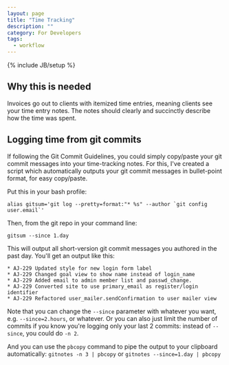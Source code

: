```yaml
---
layout: page
title: "Time Tracking"
description: ""
category: For Developers
tags:
  - workflow
---
```

{% include JB/setup %}

## Why this is needed

Invoices go out to clients with itemized time entries, meaning clients see your time entry notes. The notes should clearly and succinctly describe how the time was spent.

## Logging time from git commits

If following the Git Commit Guidelines, you could simply copy/paste your git commit messages into your time-tracking notes. For this, I've created a script which automatically outputs your git commit messages in bullet-point format, for easy copy/paste.

Put this in your bash profile:

```
alias gitsum='git log --pretty=format:"* %s" --author `git config user.email`'
```

Then, from the git repo in your command line:

```
gitsum --since 1.day
```

This will output all short-version git commit messages you authored in the past day. You'll get an output like this:

```
* AJ-229 Updated style for new login form label
* AJ-229 Changed goal view to show name instead of login_name
* AJ-229 Added email to admin member list and passwd_change.
* AJ-229 Converted site to use primary_email as register/login identifier
* AJ-229 Refactored user_mailer.sendConfirmation to user mailer view
```

Note that you can change the `--since` parameter with whatever you want, e.g. `--since=2.hours`, or whatever. Or you can also just limit the number of commits if you know you're logging only your last 2 commits: instead of `--since`, you could do `-n 2`.

And you can use the `pbcopy` command to pipe the output to your clipboard automatically: `gitnotes -n 3 | pbcopy` or `gitnotes --since=1.day | pbcopy`
